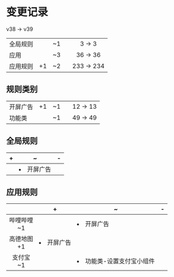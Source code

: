 # 变更记录

v38 -> v39

||||||
|-|:-:|:-:|:-:|:-:|
|全局规则||~1||3 -> 3|
|应用||~3||36 -> 36|
|应用规则|+1|~2||233 -> 234|

## 规则类别

||||||
|-|:-:|:-:|:-:|:-:|
|开屏广告|+1|~1||12 -> 13|
|功能类||~1||49 -> 49|

## 全局规则

|+|~|-|
|-|-|-|
||<li>开屏广告||

## 应用规则

||+|~|-|
|:-:|-|-|-|
|哔哩哔哩<br>~1||<li>开屏广告||
|高德地图<br>+1|<li>开屏广告|||
|支付宝<br>~1||<li>功能类-设置支付宝小组件||
